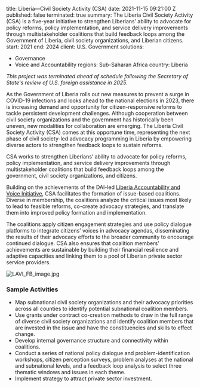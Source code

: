 
title: Liberia—Civil Society Activity (CSA)
date: 2021-11-15 09:21:00 Z
published: false
terminated: true
summary: The Liberia Civil Society Activity (CSA) is a five-year initiative to strengthen
  Liberians’ ability to advocate for policy reforms, policy implementation, and service
  delivery improvements through multistakeholder coalitions that build feedback loops
  among the Government of Liberia, civil society organizations, and Liberian citizens.
start: 2021
end: 2024
client: U.S. Government
solutions:
- Governance
- Voice and Accountability
regions: Sub-Saharan Africa
country: Liberia


<aside><em>This project was terminated ahead of schedule following the Secretary of State's review of U.S. foreign assistance in 2025.</em></aside>

As the Government of Liberia rolls out new measures to prevent a surge in COVID-19 infections and looks ahead to the national elections in 2023, there is increasing demand and opportunity for citizen-responsive reforms to tackle persistent development challenges. Although cooperation between civil society organizations and the government has historically been uneven, new modalities for collaboration are emerging. The Liberia Civil Society Activity (CSA) comes at this opportune time, representing the next phase of civil society-led advocacy programming in Liberia by empowering diverse actors to strengthen feedback loops to sustain reforms.

CSA works to strengthen Liberians’ ability to advocate for policy reforms, policy implementation, and service delivery improvements through multistakeholder coalitions that build feedback loops among the government, civil society organizations, and citizens.

Building on the achievements of the DAI-led [Liberia Accountability and Voice Initiative](https://www.dai.com/our-work/projects/liberia-accountability-and-voice-initiative-lavi), CSA facilitates the formation of issue-based coalitions. Diverse in membership, the coalitions analyze the critical issues most likely to lead to feasible reforms, co-create advocacy strategies, and translate them into improved policy formation and implementation.

The coalitions apply citizen engagement strategies and use policy dialogue platforms to integrate citizens’ voices in advocacy agendas, disseminating the results of their advocacy efforts to the broader community to encourage continued dialogue. CSA also ensures that coalition members’ achievements are sustainable by building their financial resilience and adaptive capacities and linking them to a pool of Liberian private sector service providers.

![LAVI_FB_image.jpg](/uploads/LAVI_FB_image.jpg)

### Sample Activities

* Map subnational civil society organizations and their advocacy priorities across all counties to identify potential subnational coalition members.
* Use grants under contract co-creation methods to draw in the full range of diverse civil society organizations and identify coalition members that are invested in the issue and have the constituencies and skills to effect change.
* Develop internal governance structure and connectivity within coalitions.
* Conduct a series of national policy dialogue and problem-identification workshops, citizen perception surveys, problem analyses at the national and subnational levels, and a feedback loop analysis to select three thematic windows and issues in each theme.
* Implement strategy to attract private sector investment.
